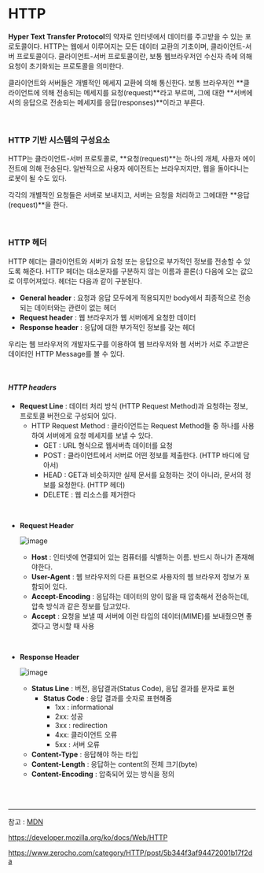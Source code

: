 # HTTP

**Hyper Text Transfer Protocol**의 약자로 인터넷에서 데이터를 주고받을 수 있는 포로토콜이다. HTTP는 웹에서 이루어지는 모든 데이터 교환의 기초이며, 클라이언트-서버 프로토콜이다. 클라이언트-서버 프로토콜이란, 보통 웹브라우저인 수신자 측에 의해 요청이 초기화되는 프로토콜을 의미한다. 

클라이언트와 서버들은 개별적인 메세지 교환에 의해 통신한다. 보통 브라우저인 **클라이언트에 의해 전송되는 메세지를 요청(request)**라고 부르며, 그에 대한 **서버에서의 응답으로 전송되는 메세지를 응답(responses)**이라고 부른다.

<br>

### HTTP 기반 시스템의 구성요소

HTTP는 클라이언트-서버 프로토콜로, **요청(request)**는 하나의 개체, 사용자 에이전트에 의해 전송된다. 일반적으로 사용자 에이전트는 브라우저지만, 웹을 돌아다니는 로봇이 될 수도 있다.

각각의 개별적인 요청들은 서버로 보내지고, 서버는 요청을 처리하고 그에대한 **응답(request)**을 한다. 

<br>

### HTTP 헤더

HTTP 헤더는 클라이언트와 서버가 요청 또는 응답으로 부가적인 정보를 전송할 수 있도록 해준다. HTTP 헤더는 대소문자를 구분하지 않는 이름과 콜론(:) 다음에 오는 값으로 이루어져있다. 헤더는 다음과 같이 구분된다.

- **General header** : 요청과 응답 모두에게 적용되지만 body에서 최종적으로 전송되는 데이터와는 관련이 없는 헤더
- **Request header** : 웹 브라우저가 웹 서버에게 요청한 데이터
- **Response header** : 응답에 대한 부가적인 정보를 갖는 헤더

우리는 웹 브라우저의 개발자도구를 이용하여 웹 브라우저와 웹 서버가 서로 주고받은 데이터인 HTTP Message를 볼 수 있다.

<br>

#### *HTTP headers*

- **Request Line** : 데이터 처리 방식 (HTTP Request Method)과 요청하는 정보, 프로토콜 버전으로 구성되어 있다.
  - HTTP Request Method : 클라이언트는 Request Method들 중 하나를 사용하여 서버에게 요청 메세지를 보낼 수 있다.
    - GET : URL 형식으로 웹서버측 데이터를 요청
    - POST : 클라이언트에서 서버로 어떤 정보를 제출한다. (HTTP 바디에 담아서)
    - HEAD : GET과 비슷하지만 실제 문서를 요청하는 것이 아니라, 문서의 정보를 요청한다. (HTTP 헤더)
    - DELETE : 웹 리소스를 제거한다

<br>

- **Request Header**

  ![image](https://user-images.githubusercontent.com/68289543/104690893-98568180-5748-11eb-9ee1-72b320c5d214.png)

  - **Host** : 인터넷에 연결되어 있는 컴퓨터를 식별하는 이름. 반드시 하나가 존재해야한다.
  - **User-Agent** : 웹 브라우저의 다른 표현으로 사용자의 웹 브라우저 정보가 포함되어 있다.
  - **Accept-Encoding** : 응답하는 데이터의 양이 많을 때 압축해서 전송하는데, 압축 방식과 같은 정보를 담고있다.
  - **Accept** : 요청을 보낼 때 서버에 이런 타입의 데이터(MIME)를 보내줬으면 좋겠다고 명시할 때 사용

<br>

- **Response Header**

  ![image](https://user-images.githubusercontent.com/68289543/104693016-4b74aa00-574c-11eb-8515-69ba92b25699.png)

  - **Status Line** : 버전, 응답결과(Status Code), 응답 결과를 문자로 표현
    - **Status Code** : 응답 결과를 숫자로 표현해줌
      - 1xx : informational
      - 2xx: 성공
      - 3xx : redirection
      - 4xx: 클라이언트 오류 
      - 5xx : 서버 오류
  - **Content-Type** : 응답해야 하는 타입
  - **Content-Length** : 응답하는 content의 전체 크기(byte)
  - **Content-Encoding** : 압축되어 있는 방식을 정의

<br>

<br>

___

참고 : [MDN](https://developer.mozilla.org/ko/docs/Web/HTTP)

https://developer.mozilla.org/ko/docs/Web/HTTP

https://www.zerocho.com/category/HTTP/post/5b344f3af94472001b17f2da
